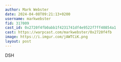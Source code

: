 ```yaml
---
author: Mark Webster
date: 2024-04-08T09:21:13+0200
username: markwebster
fid: 317009
cast_id: 0x2720f4fb0abb1f4231741df4e9522f7ff40854a1
cast: https://warpcast.com/markwebster/0x2720f4fb
image: https://i.imgur.com/jAWTCiK.png
layout: post
---
```

DSH  

<img src='https://i.imgur.com/jAWTCiK.png' alt='' referrerpolicy='no-referrer'/>